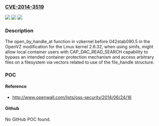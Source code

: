 ### [CVE-2014-3519](https://cve.mitre.org/cgi-bin/cvename.cgi?name=CVE-2014-3519)
![](https://img.shields.io/static/v1?label=Product&message=n%2Fa&color=blue)
![](https://img.shields.io/static/v1?label=Version&message=n%2Fa&color=blue)
![](https://img.shields.io/static/v1?label=Vulnerability&message=n%2Fa&color=brighgreen)

### Description

The open_by_handle_at function in vzkernel before 042stab090.5 in the OpenVZ modification for the Linux kernel 2.6.32, when using simfs, might allow local container users with CAP_DAC_READ_SEARCH capability to bypass an intended container protection mechanism and access arbitrary files on a filesystem via vectors related to use of the file_handle structure.

### POC

#### Reference
- http://www.openwall.com/lists/oss-security/2014/06/24/16

#### Github
No GitHub POC found.

